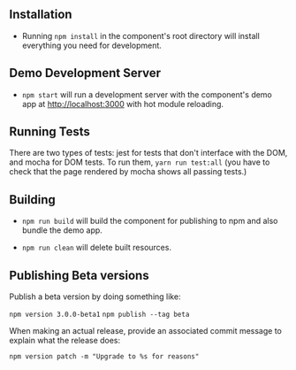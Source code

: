 ## Installation

- Running `npm install` in the component's root directory will install everything you need for development.

## Demo Development Server

- `npm start` will run a development server with the component's demo app at [http://localhost:3000](http://localhost:3000) with hot module reloading.

## Running Tests

There are two types of tests: jest for tests that don't interface with the DOM, and mocha for DOM tests. To run them,
`yarn run test:all` (you have to check that the page rendered by mocha shows all passing tests.)

## Building

- `npm run build` will build the component for publishing to npm and also bundle the demo app.

- `npm run clean` will delete built resources.

## Publishing Beta versions

Publish a beta version by doing something like:

`npm version 3.0.0-beta1`
`npm publish --tag beta`

When making an actual release, provide an associated commit message to explain what the release does:

`npm version patch -m "Upgrade to %s for reasons"`
